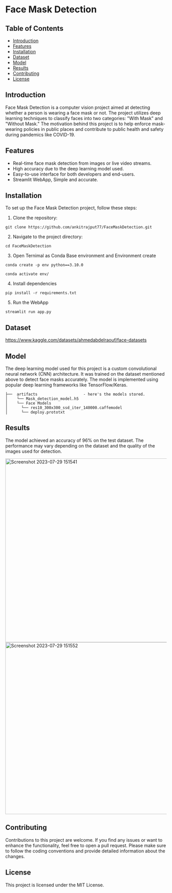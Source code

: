# Face Mask Detection


## Table of Contents

- [Introduction](#introduction)
- [Features](#features)
- [Installation](#installation)
- [Dataset](#dataset)
- [Model](#model)
- [Results](#results)
- [Contributing](#contributing)
- [License](#license)

## Introduction

Face Mask Detection is a computer vision project aimed at detecting whether a person is wearing a face mask or not. The project utilizes deep learning techniques to classify faces into two categories: "With Mask" and "Without Mask." The motivation behind this project is to help enforce mask-wearing policies in public places and contribute to public health and safety during pandemics like COVID-19.

## Features

- Real-time face mask detection from images or live video streams.
- High accuracy due to the deep learning model used.
- Easy-to-use interface for both developers and end-users.
- Streamlit WebApp, Simple and accurate.

## Installation

To set up the Face Mask Detection project, follow these steps:

1. Clone the repository:
```
git clone https://github.com/ankitrajput77/FaceMaskDetection.git
```
2. Navigate to the project directory:
```
cd FaceMaskDetection
```
3. Open Ternimal as Conda Base environment and Environment create
```
conda create -p env python==3.10.0
```
```
conda activate env/
```
4. Install dependencies
```
pip install -r requirements.txt
```
5. Run the WebApp
```
streamlit run app.py
``` 
## Dataset

https://www.kaggle.com/datasets/ahmedabdelraouf/face-datasets

## Model

The deep learning model used for this project is a custom convolutional neural network (CNN) architecture. It was trained on the dataset mentioned above to detect face masks accurately. The model is implemented using popular deep learning frameworks like TensorFlow/Keras.

```
├──  artifacts                    - here's the models stored.
│    └── Mask_detection_model.h5  
│    └── Face Models
│      └── res10_300x300_ssd_iter_140000.caffemodel
│      └── deploy.prototxt
```
## Results
The model achieved an accuracy of 96% on the test dataset. The performance may vary depending on the dataset and the quality of the images used for detection.

<img width="573" alt="Screenshot 2023-07-29 151541" src="https://github.com/ankitrajput77/FaceMaskDetection/assets/113281225/4335d6ac-66a6-452c-a8c4-1ac59237215a">
<img width="536" alt="Screenshot 2023-07-29 151552" src="https://github.com/ankitrajput77/FaceMaskDetection/assets/113281225/d267d5d0-5ec5-4b5d-a861-be3cf9bd0f4a">

## Contributing
Contributions to this project are welcome. If you find any issues or want to enhance the functionality, feel free to open a pull request. Please make sure to follow the coding conventions and provide detailed information about the changes.

## License
This project is licensed under the MIT License.


